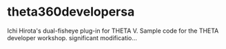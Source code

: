 # theta360developersa
Ichi Hirota's dual-fisheye plug-in for THETA V. Sample code for the THETA developer workshop. significant modificatio…
